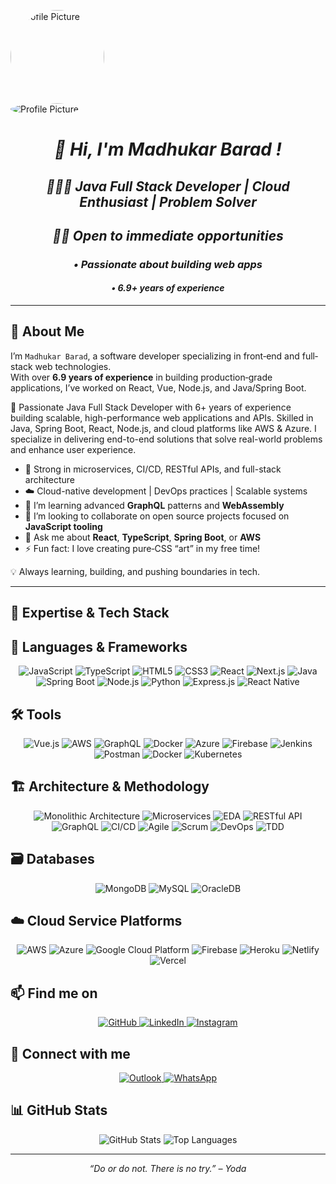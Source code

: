 <!-- ───────────────────────────────────────────────────────────────────────────── -->
<!--                             Profile Header/Banner                             -->
<!-- ───────────────────────────────────────────────────────────────────────────── -->


<p align="center">
<div style="width: 150px; height: 150px; border-radius: 50%; overflow: hidden;">
  <img src="your-image-url.jpg" alt="Profile Picture" style="width: 100%; height: auto;" />
</div>

<img src="https://github.com/BaradMadhukar.png" alt="Profile Picture" style="border-radius: 150%; width: auto; height: auto;">


</p>


 <em>
<h1 align="center">👋 Hi, I'm Madhukar Barad !</h1>
<h2 align="center">👨🏻‍💻 Java Full Stack Developer | Cloud Enthusiast | Problem Solver</h2>
<h2 align="center">🙋🏻 Open to immediate opportunities</h2>
<p align="center">
</em> 
<em>
<h3 align="center">• Passionate about building web apps</h3>
<h4 align="center">• 6.9+ years of experience</h4>
</em>
</p>

---

<!-- ───────────────────────────────────────────────────────────────────────────── -->
<!--                                 Bio / Expertise                               -->
<!-- ───────────────────────────────────────────────────────────────────────────── -->

## 🔭 About Me

I’m `Madhukar Barad`, a software developer specializing in front‐end and full‐stack web technologies.  
With over **6.9 years of experience** in building production‐grade applications, I’ve worked on React, Vue, Node.js, and Java/Spring Boot.

🚀 Passionate Java Full Stack Developer with 6+ years of experience building scalable, high-performance web applications and APIs. Skilled in Java, Spring Boot, React, Node.js, and cloud platforms like AWS & Azure. I specialize in delivering end-to-end solutions that solve real-world problems and enhance user experience.

- 🔧 Strong in microservices, CI/CD, RESTful APIs, and full-stack architecture
- ☁️ Cloud-native development | DevOps practices | Scalable systems
- 🌱 I’m learning advanced **GraphQL** patterns and **WebAssembly**  
- 👯 I’m looking to collaborate on open source projects focused on **JavaScript tooling**  
- 💬 Ask me about **React**, **TypeScript**, **Spring Boot**, or **AWS**  
- ⚡ Fun fact: I love creating pure‐CSS “art” in my free time!

  
💡 Always learning, building, and pushing boundaries in tech.

 ---

<!-- ───────────────────────────────────────────────────────────────────────────── -->
<!--                                 Tech Stack                                     -->
<!-- ───────────────────────────────────────────────────────────────────────────── -->

## 🚀 Expertise & Tech Stack

## 🧠 Languages & Frameworks
<p align="center">
  <img src="https://img.shields.io/badge/JavaScript-F7DF1E?style=for-the-badge&logo=javascript&logoColor=black" alt="JavaScript" />
  <img src="https://img.shields.io/badge/TypeScript-3178C6?style=for-the-badge&logo=typescript&logoColor=white" alt="TypeScript" />
  <img src="https://img.shields.io/badge/HTML5-E34F26?style=for-the-badge&logo=html5&logoColor=white" alt="HTML5" />
  <img src="https://img.shields.io/badge/CSS3-1572B6?style=for-the-badge&logo=css3&logoColor=white" alt="CSS3" />
  <img src="https://img.shields.io/badge/React-20232A?style=for-the-badge&logo=react&logoColor=61DAFB" alt="React" />
  <img src="https://img.shields.io/badge/Next.js-000000?style=for-the-badge&logo=next.js&logoColor=white" alt="Next.js" />
  <img src="https://img.shields.io/badge/Java-ED8B00?style=for-the-badge&logo=openjdk&logoColor=white" alt="Java" />
  <img src="https://img.shields.io/badge/Spring Boot-6DB33F?style=for-the-badge&logo=spring%20boot&logoColor=white" alt="Spring Boot" />
  <img src="https://img.shields.io/badge/Node.js-339933?style=for-the-badge&logo=node.js&logoColor=white" alt="Node.js" />
  <img src="https://img.shields.io/badge/Python-3776AB?style=for-the-badge&logo=python&logoColor=white" alt="Python" />
  <img src="https://img.shields.io/badge/Express.js-000000?style=for-the-badge&logo=express&logoColor=white" alt="Express.js" />
  <img src="https://img.shields.io/badge/React_Native-61DAFB?style=for-the-badge&logo=react&logoColor=black" alt="React Native" />
   
</p>

## 🛠️ Tools
<p align="center">
  <img src="https://img.shields.io/badge/Vue.js-4FC08D?style=for-the-badge&logo=vue.js&logoColor=white" alt="Vue.js" />
  <img src="https://img.shields.io/badge/AWS-232F3E?style=for-the-badge&logo=amazon-aws&logoColor=orange" alt="AWS" />
  <img src="https://img.shields.io/badge/GraphQL-E10098?style=for-the-badge&logo=graphql&logoColor=white" alt="GraphQL" />
  <img src="https://img.shields.io/badge/ Docker-2496ED?style=for-the-badge&logo=docker&logoColor=white" alt="Docker" />
  <img src="https://img.shields.io/badge/Azure-0089D6?style=for-the-badge&logo=microsoft-azure&logoColor=white" alt="Azure" />
  <img src="https://img.shields.io/badge/ Firebase-FFCA28?style=for-the-badge&logo=firebase&logoColor=black" alt="Firebase" />
  <img src="https://img.shields.io/badge/Jenkins-D24939?style=for-the-badge&logo=jenkins&logoColor=white" alt="Jenkins" />
  <img src="https://img.shields.io/badge/Postman-FF6C37?style=for-the-badge&logo=postman&logoColor=white" alt="Postman" />
  <img src="https://img.shields.io/badge/Docker-2496ED?style=for-the-badge&logo=docker&logoColor=white" alt="Docker" />
  <img src="https://img.shields.io/badge/Kubernetes-326CE5?style=for-the-badge&logo=kubernetes&logoColor=white" alt="Kubernetes" />
</p>

## 🏗️ Architecture & Methodology
<p align="center">
   <!-- Monolithic Architecture -->
  <img src="https://img.shields.io/badge/Monolithic%20Architecture-7B61FF?style=for-the-badge&logo=databricks&logoColor=white" alt="Monolithic Architecture" />

  <!-- Microservices -->
  <img src="https://img.shields.io/badge/Microservices-FF6F00?style=for-the-badge&logo=microgenetics&logoColor=white" alt="Microservices" />

  <!-- Event-Driven Architecture -->
  <img src="https://img.shields.io/badge/Event--Driven%20Architecture-1E88E5?style=for-the-badge&logo=apache-kafka&logoColor=white" alt="EDA" />

  <!-- RESTful API -->
  <img src="https://img.shields.io/badge/RESTful%20API-34A853?style=for-the-badge&logo=postman&logoColor=white" alt="RESTful API" />

  <!-- GraphQL -->
  <img src="https://img.shields.io/badge/GraphQL-E10098?style=for-the-badge&logo=graphql&logoColor=white" alt="GraphQL" />

  <!-- CI/CD -->
  <img src="https://img.shields.io/badge/CI/CD-0A0A0A?style=for-the-badge&logo=githubactions&logoColor=white" alt="CI/CD" />

  <!-- Agile -->
  <img src="https://img.shields.io/badge/Agile-4CAF50?style=for-the-badge&logo=jira&logoColor=white" alt="Agile" />

  <!-- Scrum -->
  <img src="https://img.shields.io/badge/Scrum-0052CC?style=for-the-badge&logo=scrumalliance&logoColor=white" alt="Scrum" />

  <!-- DevOps -->
  <img src="https://img.shields.io/badge/DevOps-20BEFF?style=for-the-badge&logo=azuredevops&logoColor=white" alt="DevOps" />

  <!-- Test Driven Development -->
  <img src="https://img.shields.io/badge/TDD-673AB7?style=for-the-badge&logo=jest&logoColor=white" alt="TDD" />

</p>

## 🗃️ Databases
<p align="center">
  <img src="https://img.shields.io/badge/MongoDB-47A248?style=for-the-badge&logo=mongodb&logoColor=white" alt="MongoDB" />
  <img src="https://img.shields.io/badge/MySQL-4479A1?style=for-the-badge&logo=mysql&logoColor=white" alt="MySQL" />
  <img src="https://img.shields.io/badge/Oracle_DB-F80000?style=for-the-badge&logo=oracle&logoColor=white" alt="OracleDB" />
</p>

## ☁️ Cloud Service Platforms 
<p align="center">
  <!-- AWS -->
  <img src="https://img.shields.io/badge/AWS-232F3E?style=for-the-badge&logo=amazon-aws&logoColor=white" alt="AWS" />

  <!-- Azure -->
  <img src="https://img.shields.io/badge/Azure-0078D4?style=for-the-badge&logo=microsoft-azure&logoColor=white" alt="Azure" />

  <!-- Google Cloud -->
  <img src="https://img.shields.io/badge/GCP-4285F4?style=for-the-badge&logo=google-cloud&logoColor=white" alt="Google Cloud Platform" />

  <!-- Firebase -->
  <img src="https://img.shields.io/badge/Firebase-FFCA28?style=for-the-badge&logo=firebase&logoColor=black" alt="Firebase" />

  <!-- Heroku -->
  <img src="https://img.shields.io/badge/Heroku-430098?style=for-the-badge&logo=heroku&logoColor=white" alt="Heroku" />

  <!-- Netlify -->
  <img src="https://img.shields.io/badge/Netlify-00C7B7?style=for-the-badge&logo=netlify&logoColor=white" alt="Netlify" />

  <!-- Vercel -->
  <img src="https://img.shields.io/badge/Vercel-000000?style=for-the-badge&logo=vercel&logoColor=white" alt="Vercel" />

</p>
</p>

<!-- ───────────────────────────────────────────────────────────────────────────── -->
<!--                              Social & Contact Links                             -->
<!-- ───────────────────────────────────────────────────────────────────────────── -->

## 📫 Find me on

<p align="center">
  <a href="https://github.com/BaradMadhukar" target="_blank">
  <img src="https://img.shields.io/badge/GitHub-100000?style=for-the-badge&logo=github&logoColor=white" alt="GitHub" />
</a>
  <a href="https://www.linkedin.com/in/madhukarbarad/" target="_blank">
  <img src="https://img.shields.io/badge/LinkedIn-0A66C2?style=for-the-badge&logo=linkedin&logoColor=white" alt="LinkedIn" />   
</a>
<a href="https://www.instagram.com/madhu__barad/" target="_blank">
  <img src="https://img.shields.io/badge/Instagram-E4405F?style=for-the-badge&logo=instagram&logoColor=white" alt="Instagram" />
</a>
</p>

## 🔗 Connect with me
<p align="center">
</a>
   <a href="mailto:baradmadhukar@outlook.com" target="_blank">
  <img src="https://img.shields.io/badge/Outlook-0078D4?style=for-the-badge&logo=microsoft-outlook&logoColor=white" alt="Outlook" />
</a>

<!-- WhatsApp Badge -->
<a href="https://wa.me/918500372739" target="_blank">
  <img src="https://img.shields.io/badge/WhatsApp-25D366?style=for-the-badge&logo=whatsapp&logoColor=white" alt="WhatsApp" />
</a>
</p>

<!-- ───────────────────────────────────────────────────────────────────────────── -->
<!--                               GitHub Stats / Achievements                         -->
<!-- ───────────────────────────────────────────────────────────────────────────── -->

## 📊 GitHub Stats

<p align="center">
  <!-- GitHub Readme Stats card -->
  <img src="https://github-readme-stats.vercel.app/api?username=Madhukarbarad&show_icons=true&theme=dark" alt="GitHub Stats" />

  <!-- GitHub Top Languages card -->
  <img src="https://github-readme-stats.vercel.app/api/top-langs/?username=madhukarbarad&layout=compact&theme=dark" alt="Top Languages" />
</p>

---

<p align="center">
  <em>“Do or do not. There is no try.” – Yoda</em>
</p>
